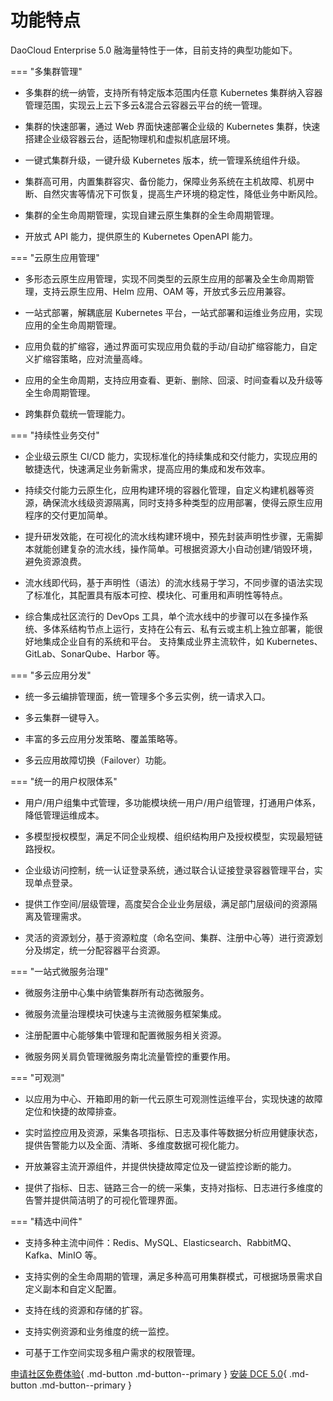 # 功能特点

DaoCloud Enterprise 5.0 融海量特性于一体，目前支持的典型功能如下。

=== "多集群管理"

- 多集群的统一纳管，支持所有特定版本范围内任意 Kubernetes 集群纳入容器管理范围，实现云上云下多云&混合云容器云平台的统一管理。

- 集群的快速部署，通过 Web 界面快速部署企业级的 Kubernetes 集群，快速搭建企业级容器云台，适配物理机和虚拟机底层环境。

- 一键式集群升级，一键升级 Kubernetes 版本，统一管理系统组件升级。

- 集群高可用，内置集群容灾、备份能力，保障业务系统在主机故障、机房中断、自然灾害等情况下可恢复，提高生产环境的稳定性，降低业务中断风险。

- 集群的全生命周期管理，实现自建云原生集群的全生命周期管理。

- 开放式 API 能力，提供原生的 Kubernetes OpenAPI 能力。

=== "云原生应用管理"

- 多形态云原生应用管理，实现不同类型的云原生应用的部署及全生命周期管理，支持云原生应用、Helm 应用、OAM 等，开放式多云应用兼容。

- 一站式部署，解耦底层 Kubernetes 平台，一站式部署和运维业务应用，实现应用的全生命周期管理。

- 应用负载的扩缩容，通过界面可实现应用负载的手动/自动扩缩容能力，自定义扩缩容策略，应对流量高峰。

- 应用的全生命周期，支持应用查看、更新、删除、回滚、时间查看以及升级等全生命周期管理。

- 跨集群负载统一管理能力。

=== "持续性业务交付"

- 企业级云原生 CI/CD 能力，实现标准化的持续集成和交付能力，实现应用的敏捷迭代，快速满足业务新需求，提高应用的集成和发布效率。

- 持续交付能力云原生化，应用构建环境的容器化管理，自定义构建机器等资源，确保流水线级资源隔离，同时支持多种类型的应用部署，使得云原生应用程序的交付更加简单。

- 提升研发效能，在可视化的流水线构建环境中，预先封装声明性步骤，无需脚本就能创建复杂的流水线，操作简单。可根据资源大小自动创建/销毁环境，避免资源浪费。

- 流水线即代码，基于声明性（语法）的流水线易于学习，不同步骤的语法实现了标准化，其配置具有版本可控、模块化、可重用和声明性等特点。

- 综合集成社区流行的 DevOps 工具，单个流水线中的步骤可以在多操作系统、多体系结构节点上运行，支持在公有云、私有云或主机上独立部署，能很好地集成企业自有的系统和平台。
  支持集成业界主流软件，如 Kubernetes、GitLab、SonarQube、Harbor 等。

=== "多云应用分发"

- 统一多云编排管理面，统一管理多个多云实例，统一请求入口。

- 多云集群一键导入。

- 丰富的多云应用分发策略、覆盖策略等。

- 多云应用故障切换（Failover）功能。

=== "统一的用户权限体系"

- 用户/用户组集中式管理，多功能模块统一用户/用户组管理，打通用户体系，降低管理运维成本。

- 多模型授权模型，满足不同企业规模、组织结构用户及授权模型，实现最短链路授权。

- 企业级访问控制，统一认证登录系统，通过联合认证接登录容器管理平台，实现单点登录。

- 提供工作空间/层级管理，高度契合企业业务层级，满足部门层级间的资源隔离及管理需求。

- 灵活的资源划分，基于资源粒度（命名空间、集群、注册中心等）进行资源划分及绑定，统一分配容器平台资源。

=== "一站式微服务治理"

- 微服务注册中心集中纳管集群所有动态微服务。

- 微服务流量治理模块可快速与主流微服务框架集成。

- 注册配置中心能够集中管理和配置微服务相关资源。

- 微服务网关肩负管理微服务南北流量管控的重要作用。

=== "可观测"

- 以应用为中心、开箱即用的新一代云原生可观测性运维平台，实现快速的故障定位和快捷的故障排查。

- 实时监控应用及资源，采集各项指标、日志及事件等数据分析应用健康状态，提供告警能力以及全面、清晰、多维度数据可视化能力。

- 开放兼容主流开源组件，并提供快捷故障定位及一键监控诊断的能力。

- 提供了指标、日志、链路三合一的统一采集，支持对指标、日志进行多维度的告警并提供简洁明了的可视化管理界面。

=== "精选中间件"

- 支持多种主流中间件：Redis、MySQL、Elasticsearch、RabbitMQ、Kafka、MinIO 等。

- 支持实例的全生命周期的管理，满足多种高可用集群模式，可根据场景需求自定义副本和自定义配置。

- 支持在线的资源和存储的扩容。

- 支持实例资源和业务维度的统一监控。

- 可基于工作空间实现多租户需求的权限管理。

[申请社区免费体验](license0.md){ .md-button .md-button--primary }
[安装 DCE 5.0](../install/install-dce-community.md){ .md-button .md-button--primary }